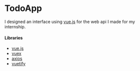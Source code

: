 # TodoApp 
I designed an interface using [vue.js](https://vuejs.org/) for the web api I made for my internship.


#### Libraries
- [vue.js](https://vuejs.org/)
- [vuex](https://vuex.vuejs.org/)
- [axios](https://axios-http.com/docs/intro) 
- [vuetify](https://vuetifyjs.com/en/)
